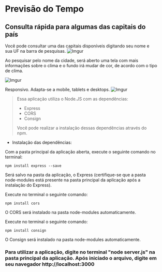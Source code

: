 # Previsão do Tempo
## Consulta rápida para algumas das capitais do país

Você pode consultar uma das capitais disponíveis digitando seu nome e sua UF na barra de pesquisas.
![Imgur](https://i.imgur.com/PXM3jvW.png)

Ao pesquisar pelo nome da cidade, será aberto uma tela com mais informações sobre o clima e o fundo irá 
mudar de cor, de acordo com o tipo de clima.

![Imgur](https://i.imgur.com/K7daTly.png)


Responsivo. Adapta-se a mobile, tablets e desktops.
![Imgur](https://i.imgur.com/jhOyYwz.png)


>Essa aplicação utiliza o Node.JS com as dependências:
>
> - Express
> - CORS
> - Consign
>
>Você pode realizar a instalação dessas dependências através do npm.
>

 - Instalação das dependências: 

Com a pasta principal da aplicação aberta, execute o seguinte comando no terminal:

```
npm install express --save
```

Será salvo na pasta da aplicação, o Express (certifique-se que a pasta node-modules está presente na pasta principal da aplicação após a instalação do Express).

Execute no terminal o seguinte comando:

```
npm install cors
```

O CORS será instalado na pasta node-modules automaticamente. 

Execute no terminal o seguinte comando:

```
npm install consign
```

O Consign será instalado na pasta node-modules automaticamente.


### Para utilizar a aplicação, digite no terminal "node server.js" na pasta principal da aplicação. Após iniciado o arquivo, digite em seu navegador http://localhost:3000

